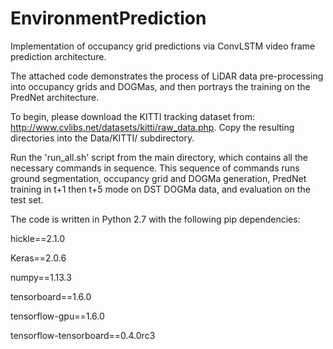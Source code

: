 # EnvironmentPrediction
Implementation of occupancy grid predictions via ConvLSTM video frame prediction architecture.

The attached code demonstrates the process of LiDAR data pre-processing into occupancy grids and DOGMas, and then portrays the training on the PredNet architecture.

To begin, please download the KITTI tracking dataset from: http://www.cvlibs.net/datasets/kitti/raw_data.php. Copy the resulting directories into the Data/KITTI/ subdirectory.

Run the 'run_all.sh' script from the main directory, which contains all the necessary commands in sequence. This sequence of commands runs ground segmentation, occupancy grid and DOGMa generation, PredNet training in t+1 then t+5 mode on DST DOGMa data, and evaluation on the test set.

The code is written in Python 2.7 with the following pip dependencies:

hickle==2.1.0

Keras==2.0.6

numpy==1.13.3

tensorboard==1.6.0

tensorflow-gpu==1.6.0

tensorflow-tensorboard==0.4.0rc3
